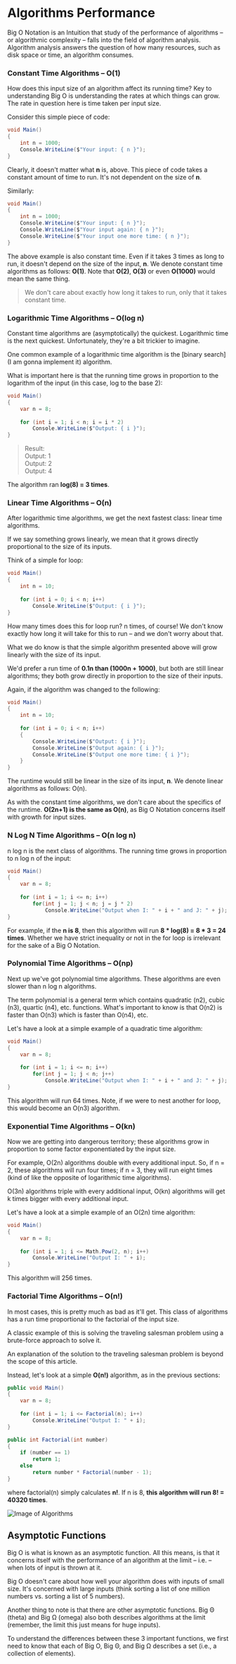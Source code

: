 # Algorithms Performance

Big O Notation is an Intuition that study of the performance of algorithms – or algorithmic complexity – falls into the field of algorithm analysis. Algorithm analysis answers the question of how many resources, such as disk space or time, an algorithm consumes.


### Constant Time Algorithms – O(1)

How does this input size of an algorithm affect its running time? Key to understanding Big O is understanding the rates at which things can grow. The rate in question here is time taken per input size.

Consider this simple piece of code:

```csharp
void Main()
{
    int n = 1000;
    Console.WriteLine($"Your input: { n }");
}
```

Clearly, it doesn't matter what **n** is, above. This piece of code takes a constant amount of time to run. It's not dependent on the size of **n**.

Similarly:

```csharp
void Main()
{
    int n = 1000;
    Console.WriteLine($"Your input: { n }");
    Console.WriteLine($"Your input again: { n }");
    Console.WriteLine($"Your input one more time: { n }");
} 	
```

The above example is also constant time. Even if it takes 3 times as long to run, it doesn't depend on the size of the input, **n**. We denote constant time algorithms as follows: **O(1)**. Note that **O(2)**, **O(3)** or even **O(1000)** would mean the same thing.

>We don't care about exactly how long it takes to run, only that it takes constant time.

### Logarithmic Time Algorithms – O(log n)

Constant time algorithms are (asymptotically) the quickest. Logarithmic time is the next quickest. Unfortunately, they're a bit trickier to imagine.

One common example of a logarithmic time algorithm is the [binary search](I am gonna implement it) algorithm. 

What is important here is that the running time grows in proportion to the logarithm of the input (in this case, log to the base 2):

```csharp
void Main()
{
    var n = 8;
    
    for (int i = 1; i < n; i = i * 2)
        Console.WriteLine($"Output: { i }");
} 
```

>Result:  
>Output: 1  
>Output: 2  
>Output: 4

The algorithm ran **log(8) = 3 times**.  

### Linear Time Algorithms – O(n)

After logarithmic time algorithms, we get the next fastest class: linear time algorithms.

If we say something grows linearly, we mean that it grows directly proportional to the size of its inputs.

Think of a simple for loop:

```csharp
void Main()
{
    int n = 10;
	
    for (int i = 0; i < n; i++) 
        Console.WriteLine($"Output: { i }");
}
```

How many times does this for loop run? n times, of course! We don't know exactly how long it will take for this to run – and we don't worry about that.

What we do know is that the simple algorithm presented above will grow linearly with the size of its input.

We'd prefer a run time of **0.1n than (1000n + 1000)**, but both are still linear algorithms; they both grow directly in proportion to the size of their inputs.

Again, if the algorithm was changed to the following:

```csharp
void Main()
{
    int n = 10;
    
    for (int i = 0; i < n; i++) 
    {
        Console.WriteLine($"Output: { i }");
        Console.WriteLine($"Output again: { i }");
        Console.WriteLine($"Output one more time: { i }");
    }
}
```

The runtime would still be linear in the size of its input, **n**. We denote linear algorithms as follows: O(n).

As with the constant time algorithms, we don't care about the specifics of the runtime. **O(2n+1) is the same as O(n)**, as Big O Notation concerns itself with growth for input sizes.


### N Log N Time Algorithms – O(n log n)

n log n is the next class of algorithms. The running time grows in proportion to n log n of the input:

```csharp
void Main()
{
    var n = 8;
	
    for (int i = 1; i <= n; i++)
        for(int j = 1; j < n; j = j * 2) 
            Console.WriteLine("Output when I: " + i + " and J: " + j);
}
```

For example, if the **n is 8**, then this algorithm will run **8 * log(8) = 8 * 3 = 24 times**. Whether we have strict inequality or not in the for loop is irrelevant for the sake of a Big O Notation.

### Polynomial Time Algorithms – O(np)

Next up we've got polynomial time algorithms. These algorithms are even slower than n log n algorithms.

The term polynomial is a general term which contains quadratic (n2), cubic (n3), quartic (n4), etc. functions. What's important to know is that O(n2) is faster than O(n3) which is faster than O(n4), etc.

Let's have a look at a simple example of a quadratic time algorithm:

```csharp
void Main()
{
    var n = 8;
	
    for (int i = 1; i <= n; i++)
        for(int j = 1; j < n; j++) 
            Console.WriteLine("Output when I: " + i + " and J: " + j);
}
```

This algorithm will run 64 times. Note, if we were to nest another for loop, this would become an O(n3) algorithm.


### Exponential Time Algorithms – O(kn)

Now we are getting into dangerous territory; these algorithms grow in proportion to some factor exponentiated by the input size.

For example, O(2n) algorithms double with every additional input. So, if n = 2, these algorithms will run four times; if n = 3, they will run eight times (kind of like the opposite of logarithmic time algorithms).

O(3n) algorithms triple with every additional input, O(kn) algorithms will get k times bigger with every additional input.

Let's have a look at a simple example of an O(2n) time algorithm:

```csharp
void Main()
{
    var n = 8;
	
    for (int i = 1; i <= Math.Pow(2, n); i++)
        Console.WriteLine("Output I: " + i);
}
```

This algorithm will 256 times.

### Factorial Time Algorithms – O(n!)

In most cases, this is pretty much as bad as it'll get. This class of algorithms has a run time proportional to the factorial of the input size.

A classic example of this is solving the traveling salesman problem using a brute-force approach to solve it.

An explanation of the solution to the traveling salesman problem is beyond the scope of this article.

Instead, let's look at a simple **O(n!)** algorithm, as in the previous sections:

```csharp
public void Main()
{
    var n = 8;
    
    for (int i = 1; i <= Factorial(n); i++)
        Console.WriteLine("Output I: " + i);
}

public int Factorial(int number)
{
    if (number == 1)
        return 1;
    else
        return number * Factorial(number - 1);
}
```

where factorial(n) simply calculates **n!**. If n is 8, **this algorithm will run 8! = 40320 times**.


![Image of Algorithms](/Algorithms/Images/AlgorithmsPerformance.png)

## Asymptotic Functions

Big O is what is known as an asymptotic function. All this means, is that it concerns itself with the performance of an algorithm at the limit – i.e. – when lots of input is thrown at it.

Big O doesn't care about how well your algorithm does with inputs of small size. It's concerned with large inputs (think sorting a list of one million numbers vs. sorting a list of 5 numbers).

Another thing to note is that there are other asymptotic functions. Big Θ (theta) and Big Ω (omega) also both describes algorithms at the limit (remember, the limit this just means for huge inputs).

To understand the differences between these 3 important functions, we first need to know that each of Big O, Big Θ, and Big Ω describes a set (i.e., a collection of elements).

